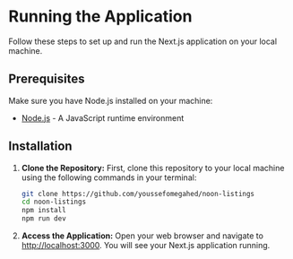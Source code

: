 # Running the Application

Follow these steps to set up and run the Next.js application on your local machine.

## Prerequisites

Make sure you have Node.js installed on your machine:

- [Node.js](https://nodejs.org/) - A JavaScript runtime environment

## Installation

1. **Clone the Repository:** First, clone this repository to your local machine using the following commands in your terminal:

   ```sh
   git clone https://github.com/youssefomegahed/noon-listings
   cd noon-listings
   npm install
   npm run dev
   ```

2. **Access the Application:** Open your web browser and navigate to [http://localhost:3000](http://localhost:3000). You will see your Next.js application running.
